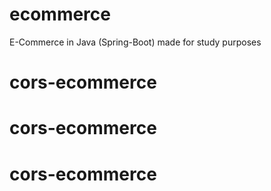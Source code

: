 # ecommerce
E-Commerce in Java (Spring-Boot) made for study purposes
# cors-ecommerce
# cors-ecommerce
# cors-ecommerce
